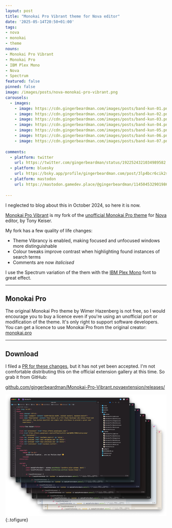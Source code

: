 ```yaml
---
layout: post
title: "Monokai Pro Vibrant theme for Nova editor"
date: '2025-05-14T20:50+01:00'
tags:
- nova
- monokai
- theme
nouns:
- Monokai Pro Vibrant
- Monokai Pro
- IBM Plex Mono
- Nova
- Spectrum
featured: false
pinned: false
image: /images/posts/nova-monokai-pro-vibrant.png
carousels:
  - images:
    - image: https://cdn.gingerbeardman.com/images/posts/band-kun-01.png
    - image: https://cdn.gingerbeardman.com/images/posts/band-kun-02.png
    - image: https://cdn.gingerbeardman.com/images/posts/band-kun-03.png
    - image: https://cdn.gingerbeardman.com/images/posts/band-kun-04.png
    - image: https://cdn.gingerbeardman.com/images/posts/band-kun-05.png
    - image: https://cdn.gingerbeardman.com/images/posts/band-kun-06.png
    - image: https://cdn.gingerbeardman.com/images/posts/band-kun-07.png

comments:
  - platform: twitter
    url: https://twitter.com/gingerbeardman/status/1922524321034989582
  - platform: bluesky
    url: https://bsky.app/profile/gingerbeardman.com/post/3lp4bcr6cik2s
  - platform: mastodon
    url: https://mastodon.gamedev.place/@gingerbeardman/114504532901986274

---
```


I neglected to blog about this in October 2024, so here it is now.

[Monokai Pro Vibrant](https://github.com/gingerbeardman/Monokai-Pro-Vibrant.novaextension/releases/) is my fork of the [unofficial Monokai Pro theme](https://github.com/keisto/Monokai-Pro.novaextension) for [Nova](https://nova.app) editor, by Tony Keiser.

My fork has a few quality of life changes:

- Theme Vibrancy is enabled, making focused and unfocused windows more distinguishable
- Colour tweaks improve contrast when highlighting found instances of search terms
- Comments are now *italicised*

I use the Spectrum variation of the them with the [IBM Plex Mono](https://github.com/IBM/plex/releases/tag/%40ibm%2Fplex-mono%401.1.0) font to great effect.

----

## Monokai Pro

The original Monokai Pro theme by Wimer Hazenberg is not free, so I would encourage you to buy a licence even if you're using an unofficial port or modification of the theme. It's only right to support software developers. You can get a licence to use Monokai Pro from the original creator: [monokai.pro](https://monokai.pro)

----

## Download

I filed a [PR for these changes](https://github.com/keisto/Monokai-Pro.novaextension/pull/9), but it has not yet been accepted. I'm not comfortable distributing this on the official extension gallery at this time. So grab it from GitHub:

[github.com/gingerbeardman/Monokai-Pro-Vibrant.novaextension/releases/](https://github.com/gingerbeardman/Monokai-Pro-Vibrant.novaextension/releases/)

![IMG](/images/posts/nova-monokai-pro-vibrant.png "This is a screenshot of the Tony's Monokai Pro, there's no screenshot of my changes")
{:.tofigure}